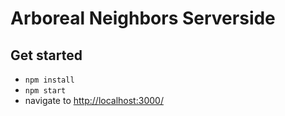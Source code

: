 # Arboreal Neighbors Serverside

## Get started

- `npm install`
- `npm start`
- navigate to [http://localhost:3000/](http://localhost:3000/)
